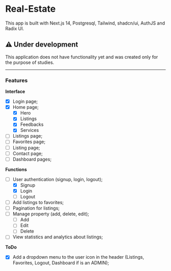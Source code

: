 # Real-Estate

This app is built with Next.js 14, Postgresql, Tailwind, shadcn/ui, AuthJS and Radix UI.

## ⚠️ Under development

This application does not have functionality yet and was created only for the purpose of studies.

---

### Features

**Interface**

- [x] Login page;
- [x] Home page;
  - [x] Hero
  - [x] Listings
  - [x] Feedbacks
  - [x] Services
- [ ] Listings page;
- [ ] Favorites page;
- [ ] Listing page;
- [ ] Contact page;
- [ ] Dashboard pages;

**Functions**

- [ ] User authentication (signup, login, logout);
  - [x] Signup
  - [x] Login
  - [ ] Logout
- [ ] Add listings to favorites;
- [ ] Pagination for listings;
- [ ] Manage property (add, delete, edit);
  - [ ] Add
  - [ ] Edit
  - [ ] Delete
- [ ] View statistics and analytics about listings;

**ToDo**

- [x] Add a dropdown menu to the user icon in the header (Listings, Favorites, Logout, Dashboard if is an ADMIN);
